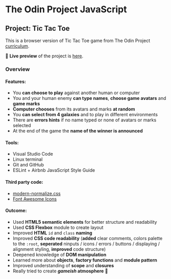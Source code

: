 # The Odin Project JavaScript
## Project: Tic Tac Toe
  This is a browser version of Tic Tac Toe game from The Odin Project [curriculum](https://www.theodinproject.com/paths/full-stack-javascript/courses/javascript/lessons/tic-tac-toe).

🔗 **Live preview** of the project is [here](https://mooniidev.github.io/tic-tac-toe-game/).

### Overview
#### **Features:**
* You **can choose to play** against another human or computer
* You and your human enemy **can type names**, **choose game avatars** and **game marks**
* **Computer chooses** from its avatars and marks **at random**
* You **can select from 4 galaxies** and to play in different environments
* There are **errors hints** if no name typed or none of avatars or marks selected
* At the end of the game the **name of the winner is announced**

#### **Tools:**
* Visual Studio Code
* Linux terminal
* Git and GitHub
* ESLint + Airbnb JavaScript Style Guide

#### **Third party code:**
* [modern-normalize.css](https://github.com/sindresorhus/modern-normalize)
* [Font Awesome Icons](https://fontawesome.com/)

#### **Outcome:**
* Used **HTML5 semantic elements** for better structure and readability
* Used **CSS Flexbox** module to create layout
* Improved **HTML** `id` and `class` **naming**
* Improved **CSS code readability** (**added** clear comments, colors palette to the `:root`, **seperated** ninputs / icons / errors / buttons / displaying / alignment styling, **improved** code structure)
* Deepened knowledge of **DOM manipulation**
* Learned more about **objects**, **factory functions** and **module pattern**
* Improved understanding of **scope** and **closures**
* Really tried to create ***gameish* atmosphere** 👾

